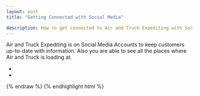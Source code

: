 ```yaml
---
layout: post
title: "Getting Connected with Social Media"

description: How to get connected to Air and Truck Expediting with Social Media
---
```


Air and Truck Expediting is on Social Media Accounts to keep customers up-to-date with information. Also you are able to see all the places where Air and Truck is loading at.

<ul class="social-media">
  <li>
    <a title="Github"
      href="https://github.com/{{ site.social.github }}"
      target="_blank"><i class="fa fa-github fa-2x"></i></a>
  </li>


  <li>
    <a title="Instagram"
      href="https://instagram.com/{{ site.social.instagram }}"
      target="_blank"><i class="fa fa-instagram fa-2x"></i></a>
  </li>


</ul>


{% endraw %}
{% endhighlight html %}
